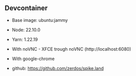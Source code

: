 ## Devcontainer

- Base image: ubuntu:jammy
- Node: 22.10.0
- Yarn: 1.22.19
- With noVNC - XFCE trough noVNC (http://localhost:6080)
- With google-chrome

- github: https://github.com/zerdos/spike.land
